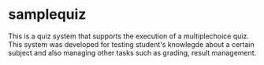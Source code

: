 # samplequiz
This  is a quiz system that supports the execution of a multiplechoice quiz.
This system was developed for testing student's knowlegde about a certain subject and also managing other tasks such as grading, result management.

